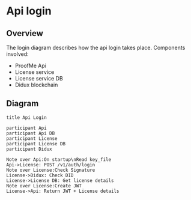# Api login

## Overview

The login diagram describes how the api login takes place.
Components involved:

- ProofMe Api
- License service
- License service DB
- Didux blockchain

## Diagram

```websequencediagrams
title Api Login

participant Api
participant Api DB
participant License
participant License DB
participant Didux

Note over Api:On startup\nRead key_file
Api->License: POST /v1/auth/login
Note over License:Check Signature
License->Didux: Check DID
License->License DB: Get license details
Note over License:Create JWT
License->Api: Return JWT + License details
```